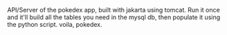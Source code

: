 API/Server of the pokedex app, built with jakarta using tomcat. Run it once and it'll build all the tables you need in the mysql db, then populate it using the python script. voila, pokedex.
